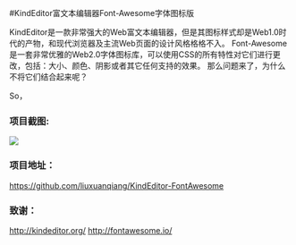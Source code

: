 #KindEditor富文本编辑器Font-Awesome字体图标版

KindEditor是一款非常强大的Web富文本编辑器，但是其图标样式却是Web1.0时代的产物，和现代浏览器及主流Web页面的设计风格格格不入。
Font-Awesome是一套非常优雅的Web2.0字体图标库，可以使用CSS的所有特性对它们进行更改，包括：大小、颜色、阴影或者其它任何支持的效果。
那么问题来了，为什么不将它们结合起来呢？

So，
### 项目截图:

<img src="https://github.com/liuxuanqiang/KindEditor-FontAwesome/blob/master/screenshots/screenshots.png">

### 项目地址：
https://github.com/liuxuanqiang/KindEditor-FontAwesome

### 致谢：
http://kindeditor.org/
http://fontawesome.io/
